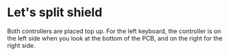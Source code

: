 # Let's split shield

Both controllers are placed top up. For the left keyboard, the controller is on the left side when you look at the bottom of the PCB, and on the right for the right side.

